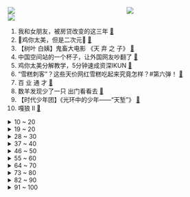 <div >
	<a style="float:left;width:55%;" href = "https://github.com/anuraghazra/github-readme-stats">
	 <img src = "https://github-readme-stats.vercel.app/api?username=iuuuuuaena&theme=buefy&show_icons=true"/>
	</a>
	<a  style="float:right;width:45%" href = "https://github.com/anuraghazra/github-readme-stats">
	 <img  src="https://github-readme-stats.vercel.app/api/top-langs/?username=anuraghazra&layout=compact"/>
	</a>
	</div>

[![](https://img.shields.io/badge/jxd-@jxdgogogo.xyz-yellowgreen.svg)](https://www.jxdgogogo.xyz)<br>
1. 我和女朋友，被房贷改变的这三年 [:link:](//www.bilibili.com/video/BV1Ca411W7v9) <br>
2. 🐓鸡你太美，但是二次元🐓 [:link:](//www.bilibili.com/video/BV19f4y1f7oj) <br>
3. 【树叶 白姨】鬼畜大电影     《天 弃 之 子》 [:link:](//www.bilibili.com/video/BV1LG411x7zZ) <br>
4. 中国空间站的一个杯子，让外国网友吵翻了 [:link:](//www.bilibili.com/video/BV1Ba411H7Te) <br>
5. 鸡你太美分解教学，5分钟速成资深IKUN [:link:](//www.bilibili.com/video/BV1oN4y1u723) <br>
6. “雪糕刺客”？这些天价网红雪糕吃起来究竟怎样？#第六弹！ [:link:](//www.bilibili.com/video/BV1D3411w7w6) <br>
7. 百 业 通 才 [:link:](//www.bilibili.com/video/BV1ot4y1b7zQ) <br>
8. 数羊发现少了一只 出门看看去 [:link:](//www.bilibili.com/video/BV1Ba411H7Ft) <br>
9. 【时代少年团】《光环中的少年——“天堑”》 [:link:](//www.bilibili.com/video/BV1eT41137my) <br>
10. 嘎狼 II [:link:](//www.bilibili.com/video/BV1ia411W79g) <br>
<details>
<summary>10 ~ 20</summary>

11. 【大福】圣主都来我这里进货 我做了一套会亮的符咒键帽 [:link:](//www.bilibili.com/video/BV1d34y1H7Fq) <br>
12. 猫德学院的老弱病残和宁愿在大奔里哭也不愿在猫德学院笑的大奔 [:link:](//www.bilibili.com/video/BV1jZ4y1e7d5) <br>
13. 【腾格尔X 文明与征服】⚡你 怎 么 睡 得 着⚡ [:link:](//www.bilibili.com/video/BV15S4y1p7jy) <br>
14. 半个轮胎＋半个轮胎＝一个轮胎 [:link:](//www.bilibili.com/video/BV1HB4y1W7hd) <br>
15. 亚 当 夏 娃 [:link:](//www.bilibili.com/video/BV1r34y1W7SV) <br>
16. 真刑啊！扮坏人遭阿特放警犬扑咬，慢放2000倍拍摄子弹出膛！ [:link:](//www.bilibili.com/video/BV1Rr4y1g7KC) <br>
17. 《明日方舟》SideStory「绿野幻梦」活动宣传PV [:link:](//www.bilibili.com/video/BV1A34y1p79t) <br>
18. 对小学生来说可能太幼稚，对大学生来说刚刚好 [:link:](//www.bilibili.com/video/BV1iL4y1w78T) <br>
19. 央视记者：这就是二次元吗？【阅片无数Ⅱ 49】 [:link:](//www.bilibili.com/video/BV1sG411x7UF) <br>
</details>
<details>
<summary>19 ~ 20</summary>

20. 咦？多 弹 头 导 弹 ！【C4快乐阴人流#30】 [:link:](//www.bilibili.com/video/BV1M94y1R7UJ) <br>
21. 贵州岜沙｜地球上最后一个带枪部落｜镰刀剃头的民族 [:link:](//www.bilibili.com/video/BV1r3411w7iP) <br>
22. ⚡三 摇 嘲 讽⚡ [:link:](//www.bilibili.com/video/BV1pZ4y1e7Kv) <br>
23. 2年了，竟然还有人不知道~ [:link:](//www.bilibili.com/video/BV14G411x7uU) <br>
24. 当自己聚会没带上媳妇 [:link:](//www.bilibili.com/video/BV1br4y1g7UF) <br>
25. 狗 子 偷 嘎 事 件 [:link:](//www.bilibili.com/video/BV1qG411s7vm) <br>
26. 如何把沙子卖给阿拉伯人？【小约翰】 [:link:](//www.bilibili.com/video/BV1Sa411W7fw) <br>
27. 〖误解向〗如果领养的女儿是小埋 [:link:](//www.bilibili.com/video/BV19S4y1H7Mg) <br>
28. 必胜客158自助又来了,妹子一人来吃血赚还是血亏? [:link:](//www.bilibili.com/video/BV1vS4y1p7tm) <br>
</details>
<details>
<summary>28 ~ 30</summary>

29. 为什么所有专业的学长学姐都在劝退？ [:link:](//www.bilibili.com/video/BV1R94y197ja) <br>
30. 不点赞的，小心穿山甲扎你帽子 [:link:](//www.bilibili.com/video/BV17v4y1u7wZ) <br>
31. 洪水来袭，怎么用脸盆漂浮求生？ [:link:](//www.bilibili.com/video/BV15L4y1P71E) <br>
32. 永琪与山城小栗旬的复仇日记 [:link:](//www.bilibili.com/video/BV14Z4y1e79X) <br>
33. 你让我拿什么理智？ [:link:](//www.bilibili.com/video/BV11Z4y1e7VT) <br>
34. 【洗脑循环】阿忍的“老大”真是太洗脑啦~(=^･ω･^)ﾉ [:link:](//www.bilibili.com/video/BV1cB4y1W7iE) <br>
35. 我二舅这次真行，口罩一摘，我心都化了 [:link:](//www.bilibili.com/video/BV1sv4y1u7ye) <br>
36. 求求了，帮我把正确答案发出来！ [:link:](//www.bilibili.com/video/BV1kv4y1M7Qx) <br>
37. 《狗头吧卧底出来的创世神狗！》 [:link:](//www.bilibili.com/video/BV17S4y1p7Dh) <br>
</details>
<details>
<summary>37 ~ 40</summary>

38. 这无缝衔接就离谱！ [:link:](//www.bilibili.com/video/BV1RG411s777) <br>
39. 《 奇 怪 的 鼠 鼠 增 加 了 》 [:link:](//www.bilibili.com/video/BV1WT411V7Cb) <br>
40. 为了当爸爸，这下亏大了 [:link:](//www.bilibili.com/video/BV1194y197SW) <br>
41. 剧本杀玩得最代入的人 [:link:](//www.bilibili.com/video/BV14r4y1M7Tp) <br>
42. 买了她的毛 我是上当了还是赚了？ [:link:](//www.bilibili.com/video/BV1PS4y1n7tR) <br>
43. 粉丝们理解理解我，汉堡先停一停，吃腻了。 [:link:](//www.bilibili.com/video/BV1kU4y1Q7N9) <br>
44. 女明星的顶级直球告白！“你一定会是我喜欢的人”“无比后悔没加你的微信”【宋轶×马天宇｜追星星的人】 [:link:](//www.bilibili.com/video/BV1VW4y1r7cu) <br>
45. 【Kidding Me】论文终于写完咯！才发现一击有这么好听的非主打｜又是宿舍编舞的一天 [:link:](//www.bilibili.com/video/BV1Bf4y1f7Hm) <br>
46. 又出差了，外边随便对付一口。 [:link:](//www.bilibili.com/video/BV1Dv4y1M75W) <br>
</details>
<details>
<summary>46 ~ 50</summary>

47. 猫：我就吃了，你报警吧！ [:link:](//www.bilibili.com/video/BV1EZ4y1i7UA) <br>
48. 没想到物理老师也…情der初开！ [:link:](//www.bilibili.com/video/BV1ML4y1w7Zx) <br>
49. “阿姨，我想通了” [:link:](//www.bilibili.com/video/BV1U3411w79k) <br>
50. 新型人贩子是什么梗【梗指南】 [:link:](//www.bilibili.com/video/BV1mB4y1v7Vu) <br>
51. 坚持了115秒…再跳就要变回鱼尾巴了！【镜中渊-原创编舞】 [:link:](//www.bilibili.com/video/BV1M3411A7vJ) <br>
52. 如何成为射击游戏高玩？？ [:link:](//www.bilibili.com/video/BV1fa411W7yi) <br>
53. 工业万精油 这才是男人的香水 [:link:](//www.bilibili.com/video/BV1MT41137BK) <br>
54. 给一些要去读大专的同学一些建议…… [:link:](//www.bilibili.com/video/BV1TB4y1B7Ei) <br>
55. 最好的取景器就是你的双眼 [:link:](//www.bilibili.com/video/BV15r4y1g7h9) <br>
</details>
<details>
<summary>55 ~ 60</summary>

56. 《霸总的爱 像白菜》 [:link:](//www.bilibili.com/video/BV1Zr4y1g753) <br>
57. 这训练条件，国足看了都羡慕 [:link:](//www.bilibili.com/video/BV1JL4y1P7AJ) <br>
58. 鹦鹉得了抑郁症，治好后彻底放飞自我。 [:link:](//www.bilibili.com/video/BV1MT41137cQ) <br>
59. 再见，我的校园 [:link:](//www.bilibili.com/video/BV1vY4y1n7x2) <br>
60. 《雪糕刺客风云》 [:link:](//www.bilibili.com/video/BV15Y4y1n77R) <br>
61. 【招行特供】用第100支视频说❤️爱你❤️ [:link:](//www.bilibili.com/video/BV1VS4y1p7Ru) <br>
62. 在那个特效匮乏的年代，济公的神通是这样表现的 [:link:](//www.bilibili.com/video/BV1fT411g7zQ) <br>
63. 怨种以奇怪的方式，拿了爬行比赛第一名 [:link:](//www.bilibili.com/video/BV1FN4y1g7W9) <br>
64. 区区不锈钢套餐，何足挂齿 [:link:](//www.bilibili.com/video/BV1xU4y1Q7xe) <br>
</details>
<details>
<summary>64 ~ 70</summary>

65. 螺旋升天 法力无边！小林家的龙女仆op(>u<)～～ [:link:](//www.bilibili.com/video/BV1Q3411w77c) <br>
66. 再见 谷恒条野 [:link:](//www.bilibili.com/video/BV113411w76W) <br>
67. 什么是肝帝？他说..... [:link:](//www.bilibili.com/video/BV1Cv4y1M7Fg) <br>
68. 哈哈哈哈，甘肃博物馆的新文创真的笑死人，飞燕说“谢谢你” [:link:](//www.bilibili.com/video/BV1bB4y1q7Nt) <br>
69. 太变态了，我这是点了个阿妮亚吗！ [:link:](//www.bilibili.com/video/BV1jZ4y1i7s1) <br>
70. “活了一天，重复365遍” [:link:](//www.bilibili.com/video/BV15Y411K79e) <br>
71. 当男生玩游戏发飙时！ [:link:](//www.bilibili.com/video/BV1B3411w7fp) <br>
72. 这才艺展示的差点没把我送走…… [:link:](//www.bilibili.com/video/BV1N94y117Jc) <br>
73. 【为中国军人点赞！】走下赛场，他的手变成了这样…… [:link:](//www.bilibili.com/video/BV1ft4y187XJ) <br>
</details>
<details>
<summary>73 ~ 80</summary>

74. 雪糕刺客是怎么诞生的？ [:link:](//www.bilibili.com/video/BV1uB4y1W78K) <br>
75. 导演：成龙你跳楼怎么拍的？成龙：很简单，就三步 [:link:](//www.bilibili.com/video/BV1oU4y1D7b2) <br>
76. 当今社会几大狠人 [:link:](//www.bilibili.com/video/BV1MY411K7dK) <br>
77. 《百万UP主》背后的那个男人 [:link:](//www.bilibili.com/video/BV1ET41137LB) <br>
78. Jordan还是有东西啊！ | 东契奇1代 Luka 1开箱 [:link:](//www.bilibili.com/video/BV1ca411s7Ht) <br>
79. 已经吃不到的口福鸡！乐哥带你重拾逝去的粤菜经典味道！ [:link:](//www.bilibili.com/video/BV1yN4y1u7BE) <br>
80. ⚡️轻轻扣动处刑的扳机⚡️ [:link:](//www.bilibili.com/video/BV1ar4y1M7QR) <br>
81. 人贩子：这不就来了嘛 [:link:](//www.bilibili.com/video/BV1uW4y1r78c) <br>
82. 我制作了B站13周年庆焰火，祝哔哩哔哩生日快乐，越来越好 [:link:](//www.bilibili.com/video/BV15T41137nV) <br>
</details>
<details>
<summary>82 ~ 90</summary>

83. 婚姻第一次出现分歧 [:link:](//www.bilibili.com/video/BV1RN4y1u7Zh) <br>
84. 【奥特银河格斗3吐槽】从现在开始我将一次不死并且超神！ [:link:](//www.bilibili.com/video/BV1cY411K7Qd) <br>
85. 刚出锅的香酥大油条与无敌豆腐脑 [:link:](//www.bilibili.com/video/BV1G94y1R7YN) <br>
86. 池塘缸：不插电养小鱼 [:link:](//www.bilibili.com/video/BV1u94y1R788) <br>
87. 细读经典：36年前的华语电影已达到过如此高度 [:link:](//www.bilibili.com/video/BV19r4y1g76L) <br>
88. 骑行帕米尔高原塔莎古道，悬崖挂壁公路非常艰险，塔莎驿站扎营终于吃上大西瓜 [:link:](//www.bilibili.com/video/BV16Y4y1n7ti) <br>
89. 九九豆腐脑 厨子探店¥85 [:link:](//www.bilibili.com/video/BV1ft4y1b7B9) <br>
90. 【王一博】浅鲨一下 录音室随手拍 [:link:](//www.bilibili.com/video/BV1R3411w7w2) <br>
91. 中国人修仙这件事是瞒不住了！ [:link:](//www.bilibili.com/video/BV17Y4y1n7s7) <br>
</details>
<details>
<summary>91 ~ 100</summary>

92. 是谁我不说系列来啦！ [:link:](//www.bilibili.com/video/BV1Df4y1o7cD) <br>
93. 身高限制了我的脾气 [:link:](//www.bilibili.com/video/BV1pT411V7yg) <br>
94. 今天我们又又采访到了两位老朋友，我们问了他们一些关于生活的问题..... [:link:](//www.bilibili.com/video/BV1wU4y1Q7C1) <br>
95. 【鉴定热门】喝可乐会导致肌无力？海底居然有异形存在？ [:link:](//www.bilibili.com/video/BV1f3411w7km) <br>
96. 鸡 勒 比 海 盗 [:link:](//www.bilibili.com/video/BV1gY411K7yM) <br>
97. 😓高中生up被粉丝叫阿姨！是我长得着急了吗？ [:link:](//www.bilibili.com/video/BV1jY411K7eh) <br>
98. 当医生看到你的历史记录… [:link:](//www.bilibili.com/video/BV1T94y1R7i8) <br>
99. 他们都叫【陈建军】，他们都是英雄烈士！ [:link:](//www.bilibili.com/video/BV1WZ4y1e7ap) <br>
100. 当不同年代的人吵架 [:link:](//www.bilibili.com/video/BV16f4y1f7hs) <br>
</details>
